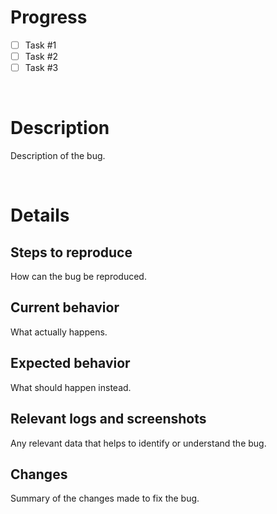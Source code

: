 # Progress

- [ ] Task #1
- [ ] Task #2
- [ ] Task #3

<br>

# Description

Description of the bug.

<br>

# Details

## Steps to reproduce

How can the bug be reproduced.

## Current behavior

What actually happens.

## Expected behavior

What should happen instead.

## Relevant logs and screenshots

Any relevant data that helps to identify or understand the bug.

## Changes

Summary of the changes made to fix the bug.
